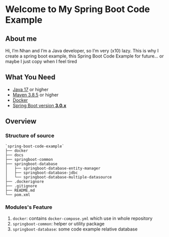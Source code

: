 # Welcome to My Spring Boot Code Example

## About me

Hi, I’m Nhan and I’m a Java developer, so I’m very (x10) lazy. This is why I create a spring boot example, this Spring Boot Code Example for future…​ or maybe I just copy when I feel tired

## What You Need

* [Java 17](https://www.oracle.com/java/technologies/downloads/) or higher
* [Maven 3.8.5](https://maven.apache.org/download.cgi/) or higher
* [Docker](https://www.docker.com/products/docker-desktop/)
* [Spring Boot version **3.0.x**](https://spring.io/)

## Overview

### Structure of source

```
`spring-boot-code-example`
├── docker
├── docs
├── springboot-common
├── springboot-database
│   ├── springboot-database-entity-manager
│   ├── springboot-database-jdbc
│   └── springboot-database-multiple-datasource
├── .dockerignore
├── .gitignore
├── README.md
└── pom.xml
```

### Modules's Feature

1. `docker`: contains `docker-compose.yml` which use in whole repository
2. `springboot-common`: helper or utility package
3. `springboot-database`: some code example relative database